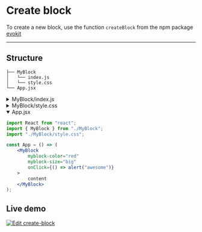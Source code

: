 [evokit]: /packages/evokit/

# Create block

To create a new block, use the function `createBlock` from the npm package [evokit]

---

## Structure

```text
├── MyBlock
│   └── index.js
│   └── style.css
└── App.jsx
```

<details>
<summary>MyBlock/index.js</summary>

```jsx
// simple
import { createBlock } from 'evokit';
export const MyBlock = createBlock('div', 'myblock');

// with modifiers
import { createBlock } from 'evokit';
export const MyBlock = createBlock('div', 'myblock', ['color', 'size']);

// if you need to change the default css class name prefix 'ek-'
import { createBlock } from 'evokit';
export const MyBlock = createBlock('div', 'myblock', ['color', 'size'], { b: 'prefix-' });

// if you need to use CSS Modules
import { createBlock } from 'evokit';
import styles from 'style.css';
export const MyBlock = createBlock('div', 'myblock', ['color', 'size'], { b: 'prefix-', css: styles });
```

</details>

<details>
<summary>MyBlock/style.css</summary>

```css
.ek-myblock {
    display: block;
    width: 50px;
    height: 50px;
}

.ek-myblock_color_red {
    background-color: red;
}

.ek-myblock_size_big {
    width: 100px;
    height: 100px;
}
```

</details>

<details open>
<summary>App.jsx</summary>

```jsx
import React from "react";
import { MyBlock } from "./MyBlock";
import "./MyBlock/style.css";

const App = () => (
    <MyBlock
        myblock-color="red"
        myblock-size="big"
        onClick={() => alert("awesome")}
    >
        content
    </MyBlock>
);
```

</details>

## Live demo

[![Edit create-block](https://codesandbox.io/static/img/play-codesandbox.svg)](https://codesandbox.io/embed/create-block-m4q9e?fontsize=14 ':include :type=iframe width=100% height=500px')
